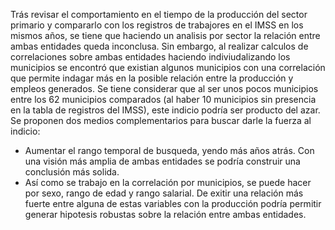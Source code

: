 Trás revisar el comportamiento en el tiempo de la producción del sector primario y compararlo con los registros de trabajores en el IMSS en los mismos años, se tiene que haciendo un analisis por sector la relación entre ambas entidades queda inconclusa. Sin embargo, al realizar calculos de correlaciones sobre ambas entidades haciendo indiviudalizando los municipios se encontró que existian algunos municipios con una correlación que permite indagar más en la posible relación entre la producción y empleos generados. Se tiene considerar que al ser unos pocos municipios entre los 62 municipios comparados (al haber 10 municipios sin presencia en la tabla de registros del IMSS), este indicio podría ser producto del azar. Se proponen dos medios complementarios para buscar darle la fuerza al indicio:

* Aumentar el rango temporal de busqueda, yendo más años atrás. Con una visión más amplia de ambas entidades se podría construir una conclusión más solida.
* Así como se trabajo en la correlación por municipios, se puede hacer por sexo, rango de edad y rango salarial. De exitir una relación más fuerte entre alguna de estas variables con la producción podría permitir generar hipotesis robustas sobre la relación entre ambas entidades.
